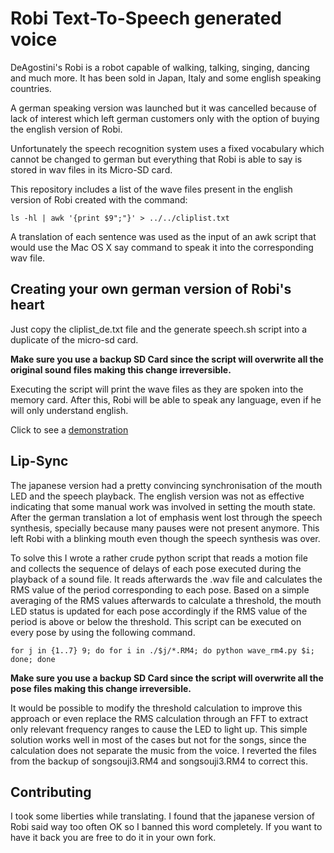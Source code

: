 # Robi Text-To-Speech generated voice

DeAgostini's Robi is a robot capable of walking, talking, singing, dancing and much more. It has been sold in Japan, Italy and some english speaking countries.

A german speaking version was launched but it was cancelled because of lack of interest which left german customers only with the option of buying the english version of Robi.

Unfortunately the speech recognition system uses a fixed vocabulary which cannot be changed to german but everything that Robi is able to say is stored in wav files in its Micro-SD card.

This repository includes a list of the wave files present in the english version of Robi created with the command:

```
ls -hl | awk '{print $9";"}' > ../../cliplist.txt
```

A translation of each sentence was used as the input of an awk script that would use the Mac OS X say command to speak it into the corresponding wav file.

## Creating your own german version of Robi's heart

Just copy the cliplist_de.txt file and the generate speech.sh script into a duplicate of the micro-sd card.

**Make sure you use a backup SD Card since the script will overwrite all the original sound files making this change irreversible.**

Executing the script will print the wave files as they are spoken into the memory card. After this, Robi will be able to speak any language, even if he will only understand english.

Click to see a [demonstration](https://vimeo.com/220123404)

## Lip-Sync

The japanese version had a pretty convincing synchronisation of the mouth LED and the speech playback. The english version was not as effective indicating that some manual work was involved in setting the mouth state. After the german translation a lot of emphasis went lost through the speech synthesis, specially because many pauses were not present anymore. This left Robi with a blinking mouth even though the speech synthesis was over. 

To solve this I wrote a rather crude python script that reads a motion file and collects the sequence of delays of each pose executed during the playback of a sound file. It reads afterwards the .wav file and calculates the RMS value of the period corresponding to each pose. Based on a simple averaging of the RMS values afterwards to calculate a threshold, the mouth LED status is updated for each pose accordingly if the RMS value of the period is above or below the threshold. This script can be executed on every pose by using the following command.

```
for j in {1..7} 9; do for i in ./$j/*.RM4; do python wave_rm4.py $i; done; done 
```

**Make sure you use a backup SD Card since the script will overwrite all the pose files making this change irreversible.**

It would be possible to modify the threshold calculation to improve this approach or even replace the RMS calculation through an FFT to extract only relevant frequency ranges to cause the LED to light up. This simple solution works well in most of the cases but not for the songs, since the calculation does not separate the music from the voice. I reverted the files from the backup of songsouji3.RM4 and songsouji3.RM4 to correct this.

## Contributing

I took some liberties while translating. I found that the japanese version of Robi said way too often OK so I banned this word completely. If you want to have it back you are free to do it in your own fork.
